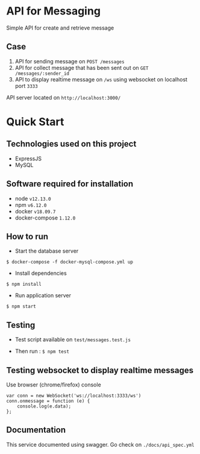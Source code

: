 # API for Messaging
Simple API for create and retrieve message

## Case
1. API for sending message on ```POST /messages```
2. API for collect message that has been sent out on ```GET /messages/:sender_id``` 
3. API to display realtime message on ```/ws``` using websocket on localhost port ```3333```

API server located on ```http://localhost:3000/```

# Quick Start

## Technologies used on this project
* ExpressJS
* MySQL

## Software required for installation
* node ```v12.13.0```
* npm ```v6.12.0```
* docker ```v18.09.7```
* docker-compose ```1.12.0```

## How to run
* Start the database server
```
$ docker-compose -f docker-mysql-compose.yml up
```

* Install dependencies
```
$ npm install
```

* Run application server
```
$ npm start
```


## Testing 
* Test script available on ```test/messages.test.js```

* Then run : ```$ npm test```

## Testing websocket to display realtime messages

Use browser (chrome/firefox) console
```
var conn = new WebSocket('ws://localhost:3333/ws')
conn.onmessage = function (e) {
    console.log(e.data);
};
```

## Documentation

This service documented using swagger. Go check on ```./docs/api_spec.yml```

